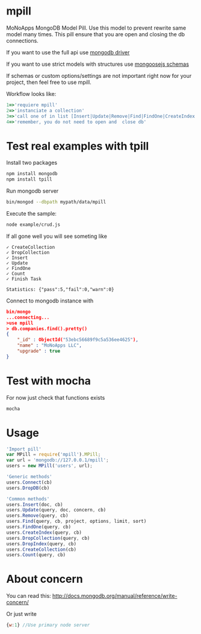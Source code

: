 mpill
=====

MoNoApps MongoDB Model Pill.
Use this model to prevent rewrite same model many times.
This pill ensure that you are open and closing the db connections.

If you want to use the full api use [mongodb driver](http://mongodb.github.io/node-mongodb-native/)

If you want to use strict models with structures use [mongoosejs schemas](http://mongoosejs.com/docs/guide.html)

If  schemas or custom options/settings are not important right now for your project, then feel free to use mpill.

Workflow looks like:
````js
1=>'requiere mpill'
2=>'instanciate a collection'
3=>'call one of in list [Insert|Update|Remove|Find|FindOne|CreateIndex|DropCollection|DropIndex|Count]'
4=>'remember, you do not need to open and  close db'
````

Test real examples with tpill
==
Install two packages
````bash
npm install mongodb
npm install tpill
````
Run mongodb server
````bash
bin/mongod --dbpath mypath/data/mpill
````
Execute the sample:
````bash
node example/crud.js
````
If all gone well you will see someting like
````shell
✓ CreateCollection
✓ DropCollection
✓ Insert
✓ Update
✓ FindOne
✓ Count
✓ Finish Task

Statistics: {"pass":5,"fail":0,"warn":0}
````
Connect to mongodb instance with
````json
bin/mongo
...connecting...
>use mpill
> db.companies.find().pretty()
{
	"_id" : ObjectId("53ebc56689f9c5a536ee4625"),
	"name" : "MoNoApps LLC",
	"upgrade" : true
}
````

Test with mocha
===
For now just check that functions exists
```bash
mocha
```

Usage
===
````js
'Import pill'
var MPill = require('mpill').MPill;
var url = 'mongodb://127.0.0.1/mpill';
users = new MPill('users', url);

'Generic methods'
users.Connect(cb)
users.DropDB(cb)

'Common methods'
users.Insert(doc, cb)
users.Update(query, doc, concern, cb)
users.Remove(query, cb)
users.Find(query, cb, project, options, limit, sort)
users.FindOne(query, cb)
users.CreateIndex(query, cb)
users.DropCollection(query, cb)
users.DropIndex(query, cb)
users.CreateCollection(cb)
users.Count(query, cb)
````
About concern
===
You can read this: http://docs.mongodb.org/manual/reference/write-concern/

Or just write
````js
{w:1} //Use primary node server
````
